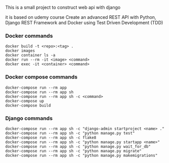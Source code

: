 This is a small project to construct web api with django

it is based on udemy course
Create an advanced REST API with Python, Django REST Framework and Docker using Test Driven Development (TDD)

### Docker commands

    docker build -t <repo>:<tag> .
    docker images
    docker container ls -a
    docker run --rm -it <image> <command>
    docker exec -it <container> <command>

### Docker compose commands

    docker-compose run --rm app
    docker-compose run --rm app sh
    docker-compose run --rm app sh -c <command>
    docker-compose up
    docker-compose build

### Django commands

    docker-compose run --rm app sh -c "django-admin startproject <name> ."
    docker-compose run --rm app sh -c "python manage.py test"
    docker-compose run --rm app sh -c flake8
    docker-compose run --rm app sh -c "python manage.py startapp <name>"
    docker-compose run --rm app sh -c "python manage.py wait_for_db"
    docker-compose run --rm app sh -c "python manage.py migrate"
    docker-compose run --rm app sh -c "python manage.py makemigrations"

